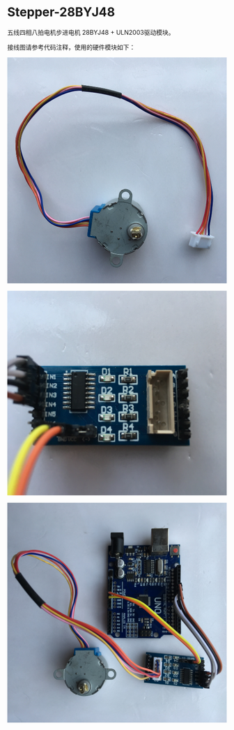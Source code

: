 # Stepper-28BYJ48
五线四相八拍电机步进电机 28BYJ48 + ULN2003驱动模块。

接线图请参考代码注释，使用的硬件模块如下：

![](https://github.com/YobeZhou/Stepper-28BYJ48/blob/master/images/IMG_3448(20190407-175351).jpg)

![](https://github.com/YobeZhou/Stepper-28BYJ48/blob/master/images/IMG_3449(20190407-175334).jpg)

![](https://github.com/YobeZhou/Stepper-28BYJ48/blob/master/images/IMG_3450.JPG)
